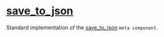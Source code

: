 # [save_to_json](save_to_json.hpp)

Standard implementation of the [save_to_json](../../functions/save_to_json.md) `meta component`.